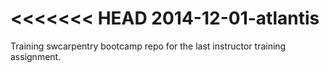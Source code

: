 <<<<<<< HEAD
2014-12-01-atlantis
===================

Training swcarpentry bootcamp repo for the last instructor training assignment.